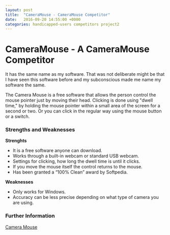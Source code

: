 ```yaml
---
layout: post
title:  "CameraMouse - CameraMouse Competitor"
date:   2016-09-20 14:55:00 +0000
categories: handicapped-users competitors project2
---
```


# CameraMouse -  A CameraMouse Competitor 

It has the same name as my software. That was not deliberate might be that I have seen this software before and my subconscious made me name my software the same.

The Camera Mouse is a free software that allows the person control the mouse pointer just by moving their head. Clicking is done using "dwell time," by holding the mouse pointer within a small area of the screen for a second or two. Or you can click in the regular way using the mouse button or a switch.

### Strengths and Weaknesses

**Strenghts**


- It is a free software anyone can download.
- Works through a built-in webcam or standard USB webcam.
- Settings for clicking, how long the dwell time is until it clicks.
- If you move the mouse itself the control returns to the mouse.
- Has been granted a “100% Clean” award by Softpedia.



**Weaknesses**


- Only works for Windows.
- Accuracy can be less precise depending on what type of camera you are using.



### Further Information

[Camera Mouse](http://www.cameramouse.org/)

